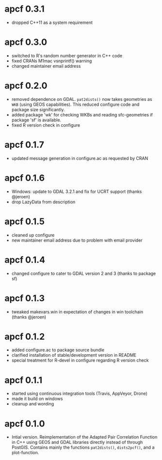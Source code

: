 # apcf 0.3.1
* dropped C++11 as a system requirement

# apcf 0.3.0
* switched to R's random number generator in C++ code
* fixed CRANs M1mac vsnprintf() warning
* changed maintainer email address

# apcf 0.2.0
* removed dependence on GDAL. `pat2dists()` now takes geometries as `WKB` (using GEOS capabilities). This reduced configure code and package size significantly.
* added package 'wk' for checking WKBs and reading sfc-geometries if package 'sf' is available.
* fixed R version check in configure

# apcf 0.1.7
* updated message generation in configure.ac as requested by CRAN

# apcf 0.1.6
* Windows: update to GDAL 3.2.1 and fix for UCRT support  (thanks @jeroen)
* drop LazyData from description

# apcf 0.1.5
* cleaned up configure
* new maintainer email address due to problem with email provider

# apcf 0.1.4
* changed configure to cater to GDAL version 2 and 3 (thanks to package sf)

# apcf 0.1.3
* tweaked makevars.win in expectation of changes in win toolchain (thanks @jeroen)

# apcf 0.1.2
* added configure.ac to package source bundle
* clarified installation of stable/development version in README
* special treatment for R-devel in configure regarding R version check

# apcf 0.1.1
* started using continuous integration tools (Travis, AppVeyor, Drone)
* made it build on windows
* cleanup and wording

# apcf 0.1.0
* Intial version. Reimplementation of the Adapted Pair Correlation Function
  in C++ using GEOS and GDAL libraries directly instead of through PostGIS.
  Contains mainly the functions `pat2dists()`, `dists2pcf()`, and 
  a plot-function.

